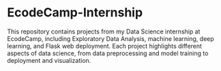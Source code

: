 # EcodeCamp-Internship
This repository contains projects from my Data Science internship at EcodeCamp, including Exploratory Data Analysis, machine learning, deep learning, and Flask web deployment. Each project highlights different aspects of data science, from data preprocessing and model training to deployment and visualization.

